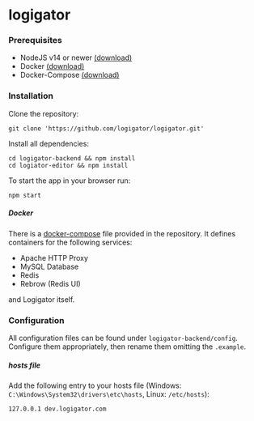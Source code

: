 # logigator
### Prerequisites
* NodeJS v14 or newer [(download)](https://nodejs.org/en/download/)
* Docker [(download)](https://docs.docker.com/engine/install/)
* Docker-Compose [(download)](https://docs.docker.com/compose/install/)

### Installation
Clone the repository:
```shell
git clone 'https://github.com/logigator/logigator.git'
```
Install all dependencies:
```shell
cd logigator-backend && npm install
cd logiator-editor && npm install
```
To start the app in your browser run:
```shell
npm start
```
##### Docker
There is a [docker-compose](docker-compose.development.yaml) file provided in the repository.
It defines containers for the following services:
* Apache HTTP Proxy
* MySQL Database
* Redis
* Rebrow (Redis UI)

and Logigator itself.

### Configuration
All configuration files can be found under ``logigator-backend/config``.
Configure them appropriately, then rename them omitting the ``.example``.
##### hosts file
Add the following entry to your hosts file (Windows: ``C:\Windows\System32\drivers\etc\hosts``, Linux: `/etc/hosts`):
````
127.0.0.1 dev.logigator.com
````
